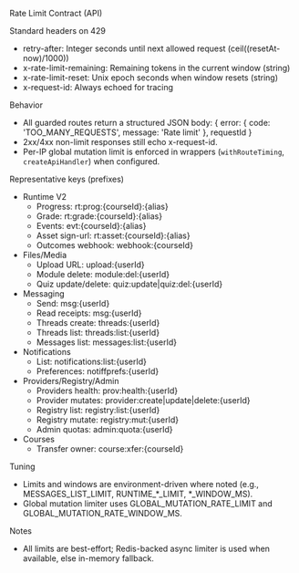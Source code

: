 Rate Limit Contract (API)

Standard headers on 429
- retry-after: Integer seconds until next allowed request (ceil((resetAt-now)/1000))
- x-rate-limit-remaining: Remaining tokens in the current window (string)
- x-rate-limit-reset: Unix epoch seconds when window resets (string)
- x-request-id: Always echoed for tracing

Behavior
- All guarded routes return a structured JSON body: { error: { code: 'TOO_MANY_REQUESTS', message: 'Rate limit' }, requestId }
- 2xx/4xx non-limit responses still echo x-request-id.
- Per-IP global mutation limit is enforced in wrappers (`withRouteTiming`, `createApiHandler`) when configured.

Representative keys (prefixes)
- Runtime V2
  - Progress: rt:prog:{courseId}:{alias}
  - Grade: rt:grade:{courseId}:{alias}
  - Events: evt:{courseId}:{alias}
  - Asset sign-url: rt:asset:{courseId}:{alias}
  - Outcomes webhook: webhook:{courseId}
- Files/Media
  - Upload URL: upload:{userId}
  - Module delete: module:del:{userId}
  - Quiz update/delete: quiz:update|quiz:del:{userId}
- Messaging
  - Send: msg:{userId}
  - Read receipts: msg:{userId}
  - Threads create: threads:{userId}
  - Threads list: threads:list:{userId}
  - Messages list: messages:list:{userId}
- Notifications
  - List: notifications:list:{userId}
  - Preferences: notiffprefs:{userId}
- Providers/Registry/Admin
  - Providers health: prov:health:{userId}
  - Provider mutates: provider:create|update|delete:{userId}
  - Registry list: registry:list:{userId}
  - Registry mutate: registry:mut:{userId}
  - Admin quotas: admin:quota:{userId}
- Courses
  - Transfer owner: course:xfer:{courseId}

Tuning
- Limits and windows are environment-driven where noted (e.g., MESSAGES_LIST_LIMIT, RUNTIME_*_LIMIT, *_WINDOW_MS).
- Global mutation limiter uses GLOBAL_MUTATION_RATE_LIMIT and GLOBAL_MUTATION_RATE_WINDOW_MS.

Notes
- All limits are best-effort; Redis-backed async limiter is used when available, else in-memory fallback.



